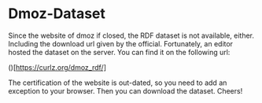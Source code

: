# Dmoz-Dataset

Since the website of dmoz if closed, the RDF dataset is not available, either. Including the download url given by the official. Fortunately, an editor hosted the dataset on the server. You can find it on the following url:

()[https://curlz.org/dmoz_rdf/]

The certification of the website is out-dated, so you need to add an exception to your browser. Then you can download the dataset.
Cheers!
